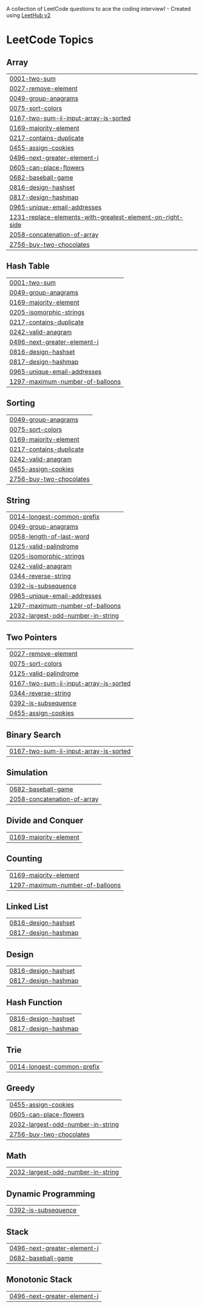 A collection of LeetCode questions to ace the coding interview! - Created using [LeetHub v2](https://github.com/arunbhardwaj/LeetHub-2.0)
<!---LeetCode Topics Start-->
# LeetCode Topics
## Array
|  |
| ------- |
| [0001-two-sum](https://github.com/ArusaKhalfay/Leetcode/tree/master/0001-two-sum) |
| [0027-remove-element](https://github.com/ArusaKhalfay/Leetcode/tree/master/0027-remove-element) |
| [0049-group-anagrams](https://github.com/ArusaKhalfay/Leetcode/tree/master/0049-group-anagrams) |
| [0075-sort-colors](https://github.com/ArusaKhalfay/Leetcode/tree/master/0075-sort-colors) |
| [0167-two-sum-ii-input-array-is-sorted](https://github.com/ArusaKhalfay/Leetcode/tree/master/0167-two-sum-ii-input-array-is-sorted) |
| [0169-majority-element](https://github.com/ArusaKhalfay/Leetcode/tree/master/0169-majority-element) |
| [0217-contains-duplicate](https://github.com/ArusaKhalfay/Leetcode/tree/master/0217-contains-duplicate) |
| [0455-assign-cookies](https://github.com/ArusaKhalfay/Leetcode/tree/master/0455-assign-cookies) |
| [0496-next-greater-element-i](https://github.com/ArusaKhalfay/Leetcode/tree/master/0496-next-greater-element-i) |
| [0605-can-place-flowers](https://github.com/ArusaKhalfay/Leetcode/tree/master/0605-can-place-flowers) |
| [0682-baseball-game](https://github.com/ArusaKhalfay/Leetcode/tree/master/0682-baseball-game) |
| [0816-design-hashset](https://github.com/ArusaKhalfay/Leetcode/tree/master/0816-design-hashset) |
| [0817-design-hashmap](https://github.com/ArusaKhalfay/Leetcode/tree/master/0817-design-hashmap) |
| [0965-unique-email-addresses](https://github.com/ArusaKhalfay/Leetcode/tree/master/0965-unique-email-addresses) |
| [1231-replace-elements-with-greatest-element-on-right-side](https://github.com/ArusaKhalfay/Leetcode/tree/master/1231-replace-elements-with-greatest-element-on-right-side) |
| [2058-concatenation-of-array](https://github.com/ArusaKhalfay/Leetcode/tree/master/2058-concatenation-of-array) |
| [2756-buy-two-chocolates](https://github.com/ArusaKhalfay/Leetcode/tree/master/2756-buy-two-chocolates) |
## Hash Table
|  |
| ------- |
| [0001-two-sum](https://github.com/ArusaKhalfay/Leetcode/tree/master/0001-two-sum) |
| [0049-group-anagrams](https://github.com/ArusaKhalfay/Leetcode/tree/master/0049-group-anagrams) |
| [0169-majority-element](https://github.com/ArusaKhalfay/Leetcode/tree/master/0169-majority-element) |
| [0205-isomorphic-strings](https://github.com/ArusaKhalfay/Leetcode/tree/master/0205-isomorphic-strings) |
| [0217-contains-duplicate](https://github.com/ArusaKhalfay/Leetcode/tree/master/0217-contains-duplicate) |
| [0242-valid-anagram](https://github.com/ArusaKhalfay/Leetcode/tree/master/0242-valid-anagram) |
| [0496-next-greater-element-i](https://github.com/ArusaKhalfay/Leetcode/tree/master/0496-next-greater-element-i) |
| [0816-design-hashset](https://github.com/ArusaKhalfay/Leetcode/tree/master/0816-design-hashset) |
| [0817-design-hashmap](https://github.com/ArusaKhalfay/Leetcode/tree/master/0817-design-hashmap) |
| [0965-unique-email-addresses](https://github.com/ArusaKhalfay/Leetcode/tree/master/0965-unique-email-addresses) |
| [1297-maximum-number-of-balloons](https://github.com/ArusaKhalfay/Leetcode/tree/master/1297-maximum-number-of-balloons) |
## Sorting
|  |
| ------- |
| [0049-group-anagrams](https://github.com/ArusaKhalfay/Leetcode/tree/master/0049-group-anagrams) |
| [0075-sort-colors](https://github.com/ArusaKhalfay/Leetcode/tree/master/0075-sort-colors) |
| [0169-majority-element](https://github.com/ArusaKhalfay/Leetcode/tree/master/0169-majority-element) |
| [0217-contains-duplicate](https://github.com/ArusaKhalfay/Leetcode/tree/master/0217-contains-duplicate) |
| [0242-valid-anagram](https://github.com/ArusaKhalfay/Leetcode/tree/master/0242-valid-anagram) |
| [0455-assign-cookies](https://github.com/ArusaKhalfay/Leetcode/tree/master/0455-assign-cookies) |
| [2756-buy-two-chocolates](https://github.com/ArusaKhalfay/Leetcode/tree/master/2756-buy-two-chocolates) |
## String
|  |
| ------- |
| [0014-longest-common-prefix](https://github.com/ArusaKhalfay/Leetcode/tree/master/0014-longest-common-prefix) |
| [0049-group-anagrams](https://github.com/ArusaKhalfay/Leetcode/tree/master/0049-group-anagrams) |
| [0058-length-of-last-word](https://github.com/ArusaKhalfay/Leetcode/tree/master/0058-length-of-last-word) |
| [0125-valid-palindrome](https://github.com/ArusaKhalfay/Leetcode/tree/master/0125-valid-palindrome) |
| [0205-isomorphic-strings](https://github.com/ArusaKhalfay/Leetcode/tree/master/0205-isomorphic-strings) |
| [0242-valid-anagram](https://github.com/ArusaKhalfay/Leetcode/tree/master/0242-valid-anagram) |
| [0344-reverse-string](https://github.com/ArusaKhalfay/Leetcode/tree/master/0344-reverse-string) |
| [0392-is-subsequence](https://github.com/ArusaKhalfay/Leetcode/tree/master/0392-is-subsequence) |
| [0965-unique-email-addresses](https://github.com/ArusaKhalfay/Leetcode/tree/master/0965-unique-email-addresses) |
| [1297-maximum-number-of-balloons](https://github.com/ArusaKhalfay/Leetcode/tree/master/1297-maximum-number-of-balloons) |
| [2032-largest-odd-number-in-string](https://github.com/ArusaKhalfay/Leetcode/tree/master/2032-largest-odd-number-in-string) |
## Two Pointers
|  |
| ------- |
| [0027-remove-element](https://github.com/ArusaKhalfay/Leetcode/tree/master/0027-remove-element) |
| [0075-sort-colors](https://github.com/ArusaKhalfay/Leetcode/tree/master/0075-sort-colors) |
| [0125-valid-palindrome](https://github.com/ArusaKhalfay/Leetcode/tree/master/0125-valid-palindrome) |
| [0167-two-sum-ii-input-array-is-sorted](https://github.com/ArusaKhalfay/Leetcode/tree/master/0167-two-sum-ii-input-array-is-sorted) |
| [0344-reverse-string](https://github.com/ArusaKhalfay/Leetcode/tree/master/0344-reverse-string) |
| [0392-is-subsequence](https://github.com/ArusaKhalfay/Leetcode/tree/master/0392-is-subsequence) |
| [0455-assign-cookies](https://github.com/ArusaKhalfay/Leetcode/tree/master/0455-assign-cookies) |
## Binary Search
|  |
| ------- |
| [0167-two-sum-ii-input-array-is-sorted](https://github.com/ArusaKhalfay/Leetcode/tree/master/0167-two-sum-ii-input-array-is-sorted) |
## Simulation
|  |
| ------- |
| [0682-baseball-game](https://github.com/ArusaKhalfay/Leetcode/tree/master/0682-baseball-game) |
| [2058-concatenation-of-array](https://github.com/ArusaKhalfay/Leetcode/tree/master/2058-concatenation-of-array) |
## Divide and Conquer
|  |
| ------- |
| [0169-majority-element](https://github.com/ArusaKhalfay/Leetcode/tree/master/0169-majority-element) |
## Counting
|  |
| ------- |
| [0169-majority-element](https://github.com/ArusaKhalfay/Leetcode/tree/master/0169-majority-element) |
| [1297-maximum-number-of-balloons](https://github.com/ArusaKhalfay/Leetcode/tree/master/1297-maximum-number-of-balloons) |
## Linked List
|  |
| ------- |
| [0816-design-hashset](https://github.com/ArusaKhalfay/Leetcode/tree/master/0816-design-hashset) |
| [0817-design-hashmap](https://github.com/ArusaKhalfay/Leetcode/tree/master/0817-design-hashmap) |
## Design
|  |
| ------- |
| [0816-design-hashset](https://github.com/ArusaKhalfay/Leetcode/tree/master/0816-design-hashset) |
| [0817-design-hashmap](https://github.com/ArusaKhalfay/Leetcode/tree/master/0817-design-hashmap) |
## Hash Function
|  |
| ------- |
| [0816-design-hashset](https://github.com/ArusaKhalfay/Leetcode/tree/master/0816-design-hashset) |
| [0817-design-hashmap](https://github.com/ArusaKhalfay/Leetcode/tree/master/0817-design-hashmap) |
## Trie
|  |
| ------- |
| [0014-longest-common-prefix](https://github.com/ArusaKhalfay/Leetcode/tree/master/0014-longest-common-prefix) |
## Greedy
|  |
| ------- |
| [0455-assign-cookies](https://github.com/ArusaKhalfay/Leetcode/tree/master/0455-assign-cookies) |
| [0605-can-place-flowers](https://github.com/ArusaKhalfay/Leetcode/tree/master/0605-can-place-flowers) |
| [2032-largest-odd-number-in-string](https://github.com/ArusaKhalfay/Leetcode/tree/master/2032-largest-odd-number-in-string) |
| [2756-buy-two-chocolates](https://github.com/ArusaKhalfay/Leetcode/tree/master/2756-buy-two-chocolates) |
## Math
|  |
| ------- |
| [2032-largest-odd-number-in-string](https://github.com/ArusaKhalfay/Leetcode/tree/master/2032-largest-odd-number-in-string) |
## Dynamic Programming
|  |
| ------- |
| [0392-is-subsequence](https://github.com/ArusaKhalfay/Leetcode/tree/master/0392-is-subsequence) |
## Stack
|  |
| ------- |
| [0496-next-greater-element-i](https://github.com/ArusaKhalfay/Leetcode/tree/master/0496-next-greater-element-i) |
| [0682-baseball-game](https://github.com/ArusaKhalfay/Leetcode/tree/master/0682-baseball-game) |
## Monotonic Stack
|  |
| ------- |
| [0496-next-greater-element-i](https://github.com/ArusaKhalfay/Leetcode/tree/master/0496-next-greater-element-i) |
<!---LeetCode Topics End-->